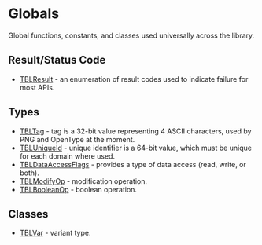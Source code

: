 # Globals

Global functions, constants, and classes used universally across the library.

## Result/Status Code

* [TBLResult](Reference/Blend2D/types/TBLResult.md) - an enumeration of result codes used to indicate failure for most APIs.

## Types

* [TBLTag](Reference/Blend2D/types/TBLTag.md) - tag is a 32-bit value representing 4 ASCII characters, used by PNG and OpenType at the moment.
* [TBLUniqueId](Reference/Blend2D/types/TBLUniqueId.md) - unique identifier is a 64-bit value, which must be unique for each domain where used.
* [TBLDataAccessFlags](Reference/Blend2D/types/TBLDataAccessFlags.md) - provides a type of data access (read, write, or both).
* [TBLModifyOp](Reference/Blend2D/types/TBLModifyOp.md) - modification operation.
* [TBLBooleanOp](Reference/Blend2D/types/TBLBooleanOp.md) - boolean operation.

## Classes

* [TBLVar](Reference/Blend2D/classes/TBLVar.md) - variant type.
